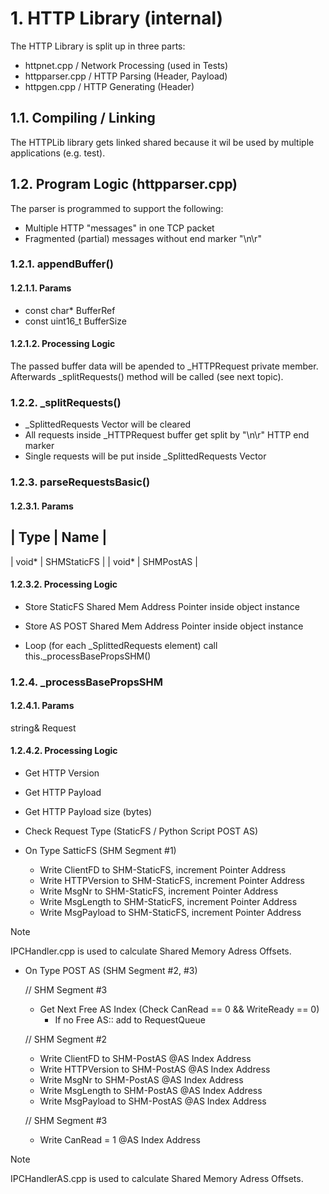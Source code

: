 # 1. HTTP Library (internal)

The HTTP Library is split up in three parts:

- httpnet.cpp / Network Processing (used in Tests) 
- httpparser.cpp / HTTP Parsing (Header, Payload) 
- httpgen.cpp / HTTP Generating (Header)

## 1.1. Compiling / Linking

The HTTPLib library gets linked shared because it wil be used by multiple applications (e.g. test).

## 1.2. Program Logic (httpparser.cpp)

The parser is programmed to support the following:

- Multiple HTTP "messages" in one TCP packet
- Fragmented (partial) messages without end marker "\n\r"

### 1.2.1. appendBuffer()

#### 1.2.1.1. Params

- const char* BufferRef
- const uint16_t BufferSize

#### 1.2.1.2. Processing Logic

The passed buffer data will be apended to _HTTPRequest private member. Afterwards _splitRequests()
method will be called (see next topic).

### 1.2.2. _splitRequests()

- _SplittedRequests Vector will be cleared
- All requests inside _HTTPRequest buffer get split by "\n\r" HTTP end marker
- Single requests will be put inside _SplittedRequests Vector

### 1.2.3. parseRequestsBasic()

#### 1.2.3.1. Params

| Type      | Name           |
------------------------------
| void*     | SHMStaticFS    |
| void*     | SHMPostAS      |

#### 1.2.3.2. Processing Logic

- Store StaticFS Shared Mem Address Pointer inside object instance
- Store AS POST Shared Mem Address Pointer inside object instance

- Loop (for each _SplittedRequests element) call this._processBasePropsSHM()

### 1.2.4. _processBasePropsSHM

#### 1.2.4.1. Params

string& Request

#### 1.2.4.2. Processing Logic

- Get HTTP Version
- Get HTTP Payload
- Get HTTP Payload size (bytes)

- Check Request Type (StaticFS / Python Script POST AS)

- On Type SatticFS (SHM Segment #1)

  - Write ClientFD to SHM-StaticFS, increment Pointer Address
  - Write HTTPVersion to SHM-StaticFS, increment Pointer Address
  - Write MsgNr to SHM-StaticFS, increment Pointer Address
  - Write MsgLength to SHM-StaticFS, increment Pointer Address
  - Write MsgPayload to SHM-StaticFS, increment Pointer Address

> [!NOTE]
> IPCHandler.cpp is used to calculate Shared Memory Adress Offsets.

- On Type POST AS (SHM Segment #2, #3)

  // SHM Segment #3
  - Get Next Free AS Index (Check CanRead == 0 && WriteReady == 0)
    - If no Free AS:: add to RequestQueue

  // SHM Segment #2
  - Write ClientFD to SHM-PostAS @AS Index Address
  - Write HTTPVersion to SHM-PostAS @AS Index Address
  - Write MsgNr to SHM-PostAS @AS Index Address
  - Write MsgLength to SHM-PostAS @AS Index Address
  - Write MsgPayload to SHM-PostAS @AS Index Address

  // SHM Segment #3
  - Write CanRead = 1 @AS Index Address

> [!NOTE]
> IPCHandlerAS.cpp is used to calculate Shared Memory Adress Offsets.
